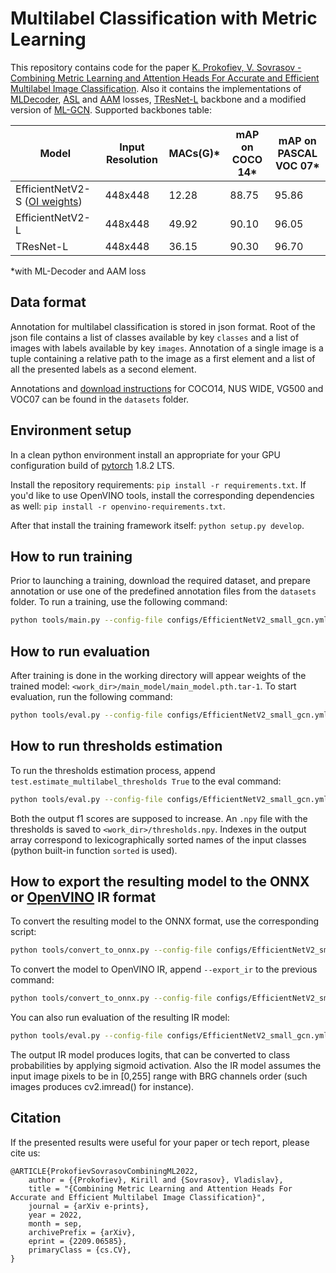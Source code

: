 # **Multilabel Classification with Metric Learning**

This repository contains code for the paper [K. Prokofiev, V. Sovrasov - Combining Metric Learning and Attention Heads For Accurate and Efficient Multilabel Image Classification](https://arxiv.org/abs/2209.06585).
Also it contains the implementations of [MLDecoder](https://arxiv.org/abs/2111.12933),
[ASL](https://arxiv.org/abs/2009.14119) and [AAM](https://arxiv.org/abs/2209.06585) losses, [TResNet-L](https://arxiv.org/abs/2003.13630) backbone and a modified version of [ML-GCN](https://arxiv.org/abs/1904.03582).
Supported backbones table:

Model         | Input Resolution | MACs(G)* | mAP on COCO 14* | mAP on PASCAL VOC 07*
---           |---               |---        |---      |---
EfficientNetV2-S ([OI weights](https://drive.google.com/uc?export=download&id=1N0t0eShJS3L1cDiY8HTweKfPKJ55h141))       |448x448           | 12.28    | 88.75       | 95.86
EfficientNetV2-L                 |448x448     | 49.92    | 90.10       | 96.05
TResNet-L                        |448x448     | 36.15    | 90.30       | 96.70

*with ML-Decoder and AAM loss

## Data format
Annotation for multilabel classification is stored in json format.
Root of the json file contains a list of classes available by key `classes` and
a list of images with labels available by key `images`. Annotation of a single
image is a tuple containing a relative path to the image as a first element and a list of all
the presented labels as a second element.

Annotations and [download instructions](./datasets/README.md) for COCO14, NUS WIDE, VG500 and VOC07 can be found in the `datasets` folder.

## Environment setup

In a clean python environment install an appropriate for your GPU configuration build
of [pytorch](https://pytorch.org/get-started/locally/) 1.8.2 LTS.

Install the repository requirements: `pip install -r requirements.txt`.
If you'd like to use OpenVINO tools, install the corresponding dependencies as well: `pip install -r openvino-requirements.txt`.

After that install the training framework itself: `python setup.py develop`.

## How to run training

Prior to launching a training, download the required dataset, and prepare annotation or
use one of the predefined annotation files from the `datasets` folder.
To run a training, use the following command:
```bash
python tools/main.py --config-file configs/EfficientNetV2_small_gcn.yml --gpu-num 1 custom_datasets.roots "['<data_root>/train.json', '<data_root>/train.json']" data.save_dir <work_dir>
```

## How to run evaluation
After training is done in the working directory will appear weights of the trained model:
`<work_dir>/main_model/main_model.pth.tar-1`.
To start evaluation, run the following command:
```bash
python tools/eval.py --config-file configs/EfficientNetV2_small_gcn.yml --gpu-num 1 custom_datasets.roots "['<data_root>/train.json', '<data_root>/train.json']" model.load_weights <work_dir>/main_model/main_model.pth.tar-1
```

## How to run thresholds estimation

To run the thresholds estimation process, append `test.estimate_multilabel_thresholds True` to the eval command:
```bash
python tools/eval.py --config-file configs/EfficientNetV2_small_gcn.yml --gpu-num 1 custom_datasets.roots "['<data_root>/train.json', '<data_root>/train.json']" model.load_weights <work_dir>/main_model/main_model.pth.tar-1 test.estimate_multilabel_thresholds True
```
Both the output f1 scores are supposed to increase. An `.npy` file with the thresholds is saved to `<work_dir>/thresholds.npy`. Indexes in the output array correspond to lexicographically sorted names of the input classes (python built-in function `sorted` is used).


## How to export the resulting model to the ONNX or [OpenVINO](https://docs.openvino.ai/latest/index.html) IR format

To convert the resulting model to the ONNX format, use the corresponding script:
```bash
python tools/convert_to_onnx.py --config-file configs/EfficientNetV2_small_gcn.yml --disable-dyn-axes --output-name <model_name> custom_datasets.roots "['<data_root>/train.json', '<data_root>/train.json']" model.load_weights ./output/gan_efficientnetv2_s_21k/VOC/main_model/main_model.pth.tar-1
```
To convert the model to OpenVINO IR, append `--export_ir` to the previous command:
```bash
python tools/convert_to_onnx.py --config-file configs/EfficientNetV2_small_gcn.yml --disable-dyn-axes --export_ir --output-name <model_name> custom_datasets.roots "['<data_root>/train.json', '<data_root>/train.json']" model.load_weights ./output/gan_efficientnetv2_s_21k/VOC/main_model/main_model.pth.tar-1
```
You can also run evaluation of the resulting IR model:

```bash
python tools/eval.py --config-file configs/EfficientNetV2_small_gcn.yml custom_datasets.roots "['<data_root>/train.json', '<data_root>/train.json']" model.load_weights ./model.xml
```
The output IR model produces logits, that can be converted to class probabilities by applying sigmoid activation.
Also the IR model assumes the input image pixels to be in [0,255] range with BRG channels order (such images produces cv2.imread() for instance).


## Citation
If the presented results were useful for your paper or tech report, please cite us:
```
@ARTICLE{ProkofievSovrasovCombiningML2022,
    author = {{Prokofiev}, Kirill and {Sovrasov}, Vladislav},
    title = "{Combining Metric Learning and Attention Heads For Accurate and Efficient Multilabel Image Classification}",
    journal = {arXiv e-prints},
    year = 2022,
    month = sep,
    archivePrefix = {arXiv},
    eprint = {2209.06585},
    primaryClass = {cs.CV},
}
```